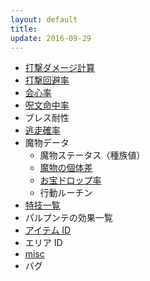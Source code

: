 ```yaml
---
layout: default
title: 
update: 2016-09-29
---
```


* [打撃ダメージ計算](damage)
* [打撃回避率](avoid)
* [会心率](critical)
* [呪文命中率](spell_hit_rate)
* ブレス耐性
* [逃走確率](escape)
* 魔物データ
	* 魔物ステータス（種族値）
	* [魔物の個体差](individual)
	* [お宝ドロップ率](drop)
	* 行動ルーチン
* [特技一覧](skill_id)
* パルプンテの効果一覧
* [アイテム ID](item_id)
* エリア ID
* [misc](misc)
* バグ

